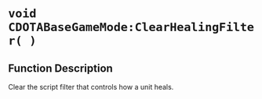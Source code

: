 # `void CDOTABaseGameMode:ClearHealingFilter( )`
## Function Description
Clear the script filter that controls how a unit heals.
